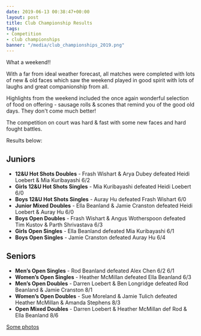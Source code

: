 ```yaml
---
date: 2019-06-13 00:38:47+00:00
layout: post
title: Club Championship Results
tags:
- Competition
- club championships
banner: "/media/club_championships_2019.png"
---
```


What a weekend!!  

With a far from ideal weather forecast, all matches were completed with lots of new & old faces which saw the weekend played in good spirit with lots of laughs and great companionship from all.  

Highlights from the weekend included the once again wonderful selection of food on offering - sausage rolls & scones that remind you of the good old days. They don't come much better!  

The competition on court was hard & fast with some new faces and hard fought battles.  

Results below:

## Juniors

  * **12&U Hot Shots Doubles** - Frash Wishart & Arya Dubey defeated Heidi Loebert & Mia Kuribayashi 6/2
  * **Girls 12&U Hot Shots Singles** - Mia Kuribayashi defeated Heidi Loebert 6/0
  * **Boys 12&U Hot Shots Singles** - Auray Hu defeated Frash Wishart 6/0
  * **Junior Mixed Doubles** - Ella Beanland & Jamie Cranston defeated Heidi Loebert & Auray Hu 6/0
  * **Boys Open Doubles** - Frash Wishart & Angus Wotherspoon defeated Tim Kustov & Parth Shrivastava 6/3
  * **Girls Open Singles** - Ella Beanland defeated Mia Kuribayashi 6/1
  * **Boys Open Singles** - Jamie Cranston defeated Auray Hu 6/4

## Seniors

  * **Men’s Open Singles** - Rod Beanland defeated Alex Chen 6/2 6/1
  * **Women’s Open Singles** - Heather McMillan defeated Ella Beanland 6/3
  * **Men’s Open Doubles** - Darren Loebert & Ben Longridge defeated Rod Beanland & Jamie Cranston 8/1
  * **Women’s Open Doubles** - Sue Moreland & Jamie Tulich defeated Heather McMillan & Amanda Stephens 8/3
  * **Open Mixed Doubles** - Darren Loebert & Heather McMillan def Rod & Ella Beanland 8/6


[Some photos](/media/HEPTC-2019-club-championships.pdf)



